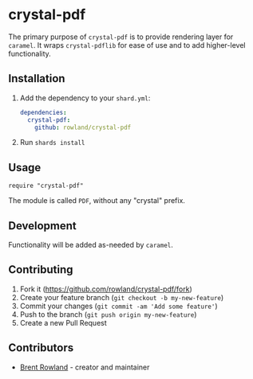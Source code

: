 # crystal-pdf

The primary purpose of `crystal-pdf` is to provide rendering layer for `caramel`.
It wraps `crystal-pdflib` for ease of use and to add higher-level functionality.

## Installation

1. Add the dependency to your `shard.yml`:

   ```yaml
   dependencies:
     crystal-pdf:
       github: rowland/crystal-pdf
   ```

2. Run `shards install`

## Usage

```crystal
require "crystal-pdf"
```

The module is called `PDF`, without any "crystal" prefix.

## Development

Functionality will be added as-needed by `caramel`.

## Contributing

1. Fork it (<https://github.com/rowland/crystal-pdf/fork>)
2. Create your feature branch (`git checkout -b my-new-feature`)
3. Commit your changes (`git commit -am 'Add some feature'`)
4. Push to the branch (`git push origin my-new-feature`)
5. Create a new Pull Request

## Contributors

- [Brent Rowland](https://github.com/rowland) - creator and maintainer
